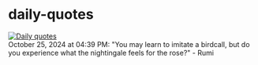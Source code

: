 # daily-quotes
[![Daily quotes](https://github.com/ceepu8/daily-quotes/actions/workflows/daily-quote.yml/badge.svg)](https://github.com/ceepu8/daily-quotes/actions/workflows/daily-quote.yml)<br/>
October 25, 2024 at 04:39 PM: "You may learn to imitate a birdcall, but do you experience what the nightingale feels for the rose?" - Rumi
